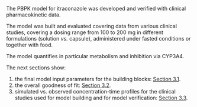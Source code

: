 The PBPK model for itraconazole was developed and verified with clinical pharmacokinetic data.

The model was built and evaluated covering data from various clinical studies, covering a dosing range from 100 to 200 mg in different formulations (solution *vs.* capsule), administered under fasted conditions or together with food.

The model quantifies in particular metabolism and inhibition via CYP3A4.

The next sections show:

1. the final model input parameters for the building blocks: [Section 3.1](#31-Final-Input-Parameters).
2. the overall goodness of fit: [Section 3.2](#32-Diagnostics-Plots).
3. simulated vs. observed concentration-time profiles for the clinical studies used for model building and for model verification: [Section 3.3](#33-Concentration-Time-Profiles).